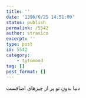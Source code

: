 ```yaml
---
title: ''
date: '1396/6/25 14:51:00'
status: publish
permalink: /5542
author: straxico
excerpt: ''
type: post
id: 5542
category:
    - tytomood
tag: []
post_format: []
---
```

دنیا بدونِ تو پر از چیزهای اضافست